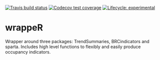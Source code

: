 <!-- badges: start -->
[![Travis build status](https://travis-ci.com/BiologicalRecordsCentre/wrappeR.svg?branch=master)](https://travis-ci.com/BiologicalRecordsCentre/wrappeR)
[![Codecov test coverage](https://codecov.io/gh/BiologicalRecordsCentre/wrappeR/branch/master/graph/badge.svg)](https://codecov.io/gh/BiologicalRecordsCentre/wrappeR?branch=master)
[![Lifecycle: experimental](https://img.shields.io/badge/lifecycle-experimental-orange.svg)](https://www.tidyverse.org/lifecycle/#experimental)
<!-- badges: end -->

# wrappeR
Wrapper around three packages: TrendSummaries, BRCindicators and sparta. Includes high level functions to flexibly and easily produce occupancy indicators.
